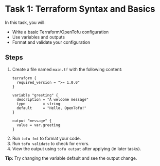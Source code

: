 # Task 1: Terraform Syntax and Basics

In this task, you will:
- Write a basic Terraform/OpenTofu configuration
- Use variables and outputs
- Format and validate your configuration

## Steps
1. Create a file named `main.tf` with the following content:
   ```hcl
   terraform {
     required_version = ">= 1.0.0"
   }
   
   variable "greeting" {
     description = "A welcome message"
     type        = string
     default     = "Hello, OpenTofu!"
   }
   
   output "message" {
     value = var.greeting
   }
   ```
2. Run `tofu fmt` to format your code.
3. Run `tofu validate` to check for errors.
4. View the output using `tofu output` after applying (in later tasks).

**Tip:** Try changing the variable default and see the output change. 